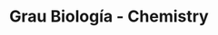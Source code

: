 ---
title: "Grau Biología - Chemistry"
description: "BLa bla bla "
menu:
  teaching:
    parent: Subjects
---